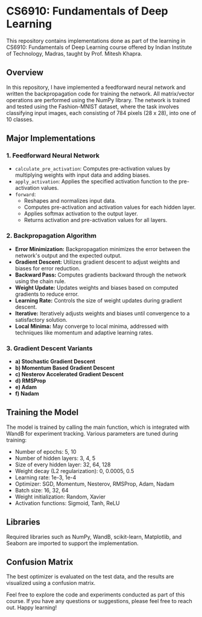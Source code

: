 # CS6910: Fundamentals of Deep Learning

This repository contains implementations done as part of the learning in CS6910: Fundamentals of Deep Learning course offered by Indian Institute of Technology, Madras, taught by Prof. Mitesh Khapra.

## Overview

In this repository, I have implemented a feedforward neural network and written the backpropagation code for training the network. All matrix/vector operations are performed using the NumPy library. The network is trained and tested using the Fashion-MNIST dataset, where the task involves classifying input images, each consisting of 784 pixels (28 x 28), into one of 10 classes.

## Major Implementations

### 1. Feedforward Neural Network

- `calculate_pre_activation`: Computes pre-activation values by multiplying weights with input data and adding biases.
- `apply_activation`: Applies the specified activation function to the pre-activation values.
- `forward`:
  - Reshapes and normalizes input data.
  - Computes pre-activation and activation values for each hidden layer.
  - Applies softmax activation to the output layer.
  - Returns activation and pre-activation values for all layers.

### 2. Backpropagation Algorithm

- **Error Minimization:** Backpropagation minimizes the error between the network's output and the expected output.
- **Gradient Descent:** Utilizes gradient descent to adjust weights and biases for error reduction.
- **Backward Pass:** Computes gradients backward through the network using the chain rule.
- **Weight Update:** Updates weights and biases based on computed gradients to reduce error.
- **Learning Rate:** Controls the size of weight updates during gradient descent.
- **Iterative:** Iteratively adjusts weights and biases until convergence to a satisfactory solution.
- **Local Minima:** May converge to local minima, addressed with techniques like momentum and adaptive learning rates.

### 3. Gradient Descent Variants

- **a) Stochastic Gradient Descent**
- **b) Momentum Based Gradient Descent**
- **c) Nesterov Accelerated Gradient Descent**
- **d) RMSProp**
- **e) Adam**
- **f) Nadam**

## Training the Model

The model is trained by calling the main function, which is integrated with WandB for experiment tracking. Various parameters are tuned during training:

- Number of epochs: 5, 10
- Number of hidden layers: 3, 4, 5
- Size of every hidden layer: 32, 64, 128
- Weight decay (L2 regularization): 0, 0.0005, 0.5
- Learning rate: 1e-3, 1e-4
- Optimizer: SGD, Momentum, Nesterov, RMSProp, Adam, Nadam
- Batch size: 16, 32, 64
- Weight initialization: Random, Xavier
- Activation functions: Sigmoid, Tanh, ReLU

## Libraries

Required libraries such as NumPy, WandB, scikit-learn, Matplotlib, and Seaborn are imported to support the implementation.

## Confusion Matrix

The best optimizer is evaluated on the test data, and the results are visualized using a confusion matrix.

Feel free to explore the code and experiments conducted as part of this course. If you have any questions or suggestions, please feel free to reach out. Happy learning!
